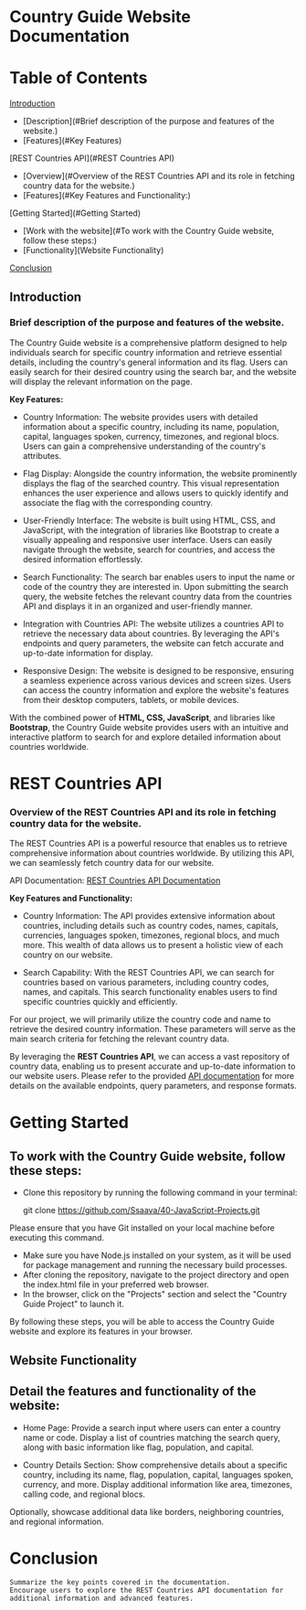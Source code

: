 # Country Guide Website Documentation

# Table of Contents

[Introduction](#Introduction)

- [Description](#Brief description of the purpose and features of the website.)
- [Features](#Key Features)

[REST Countries API](#REST Countries API)

- [Overview](#Overview of the REST Countries API and its role in fetching country data for the website.)
- [Features](#Key Features and Functionality:)

[Getting Started](#Getting Started)

- [Work with the website](#To work with the Country Guide website, follow these steps:)
- [Functionality](Website Functionality)

[Conclusion](#Conclusion)

## Introduction

### Brief description of the purpose and features of the website.

The Country Guide website is a comprehensive platform designed to help individuals search for specific country information and retrieve essential details, including the country's general information and its flag. Users can easily search for their desired country using the search bar, and the website will display the relevant information on the page.

**Key Features:**

- Country Information: The website provides users with detailed information about a specific country, including its name, population, capital, languages spoken, currency, timezones, and regional blocs. Users can gain a comprehensive understanding of the country's attributes.

- Flag Display: Alongside the country information, the website prominently displays the flag of the searched country. This visual representation enhances the user experience and allows users to quickly identify and associate the flag with the corresponding country.

- User-Friendly Interface: The website is built using HTML, CSS, and JavaScript, with the integration of libraries like Bootstrap to create a visually appealing and responsive user interface. Users can easily navigate through the website, search for countries, and access the desired information effortlessly.

- Search Functionality: The search bar enables users to input the name or code of the country they are interested in. Upon submitting the search query, the website fetches the relevant country data from the countries API and displays it in an organized and user-friendly manner.

- Integration with Countries API: The website utilizes a countries API to retrieve the necessary data about countries. By leveraging the API's endpoints and query parameters, the website can fetch accurate and up-to-date information for display.

- Responsive Design: The website is designed to be responsive, ensuring a seamless experience across various devices and screen sizes. Users can access the country information and explore the website's features from their desktop computers, tablets, or mobile devices.

With the combined power of **HTML, CSS, JavaScript**, and libraries like **Bootstrap**, the Country Guide website provides users with an intuitive and interactive platform to search for and explore detailed information about countries worldwide.

# REST Countries API

### Overview of the REST Countries API and its role in fetching country data for the website.

The REST Countries API is a powerful resource that enables us to retrieve comprehensive information about countries worldwide. By utilizing this API, we can seamlessly fetch country data for our website.

API Documentation: [REST Countries API Documentation](https://restcountries.com/v3.1/all)

**Key Features and Functionality:**

- Country Information: The API provides extensive information about countries, including details such as country codes, names, capitals, currencies, languages spoken, timezones, regional blocs, and much more. This wealth of data allows us to present a holistic view of each country on our website.

- Search Capability: With the REST Countries API, we can search for countries based on various parameters, including country codes, names, and capitals. This search functionality enables users to find specific countries quickly and efficiently.

For our project, we will primarily utilize the country code and name to retrieve the desired country information. These parameters will serve as the main search criteria for fetching the relevant country data.

By leveraging the **REST Countries API**, we can access a vast repository of country data, enabling us to present accurate and up-to-date information to our website users. Please refer to the provided [API documentation](https://restcountries.com/v3.1/all) for more details on the available endpoints, query parameters, and response formats.

# Getting Started

## To work with the Country Guide website, follow these steps:

- Clone this repository by running the following command in your terminal:

  git clone https://github.com/Ssaava/40-JavaScript-Projects.git

Please ensure that you have Git installed on your local machine before executing this command.

- Make sure you have Node.js installed on your system, as it will be used for package management and running the necessary build processes.
- After cloning the repository, navigate to the project directory and open the index.html file in your preferred web browser.
- In the browser, click on the "Projects" section and select the "Country Guide Project" to launch it.

By following these steps, you will be able to access the Country Guide website and explore its features in your browser.

## Website Functionality

## Detail the features and functionality of the website:

- Home Page:
  Provide a search input where users can enter a country name or code.
  Display a list of countries matching the search query, along with basic information like flag, population, and capital.

- Country Details Section:
  Show comprehensive details about a specific country, including its name, flag, population, capital, languages spoken, currency, and more.
  Display additional information like area, timezones, calling code, and regional blocs.

Optionally, showcase additional data like borders, neighboring countries, and regional information.

# Conclusion

    Summarize the key points covered in the documentation.
    Encourage users to explore the REST Countries API documentation for additional information and advanced features.
